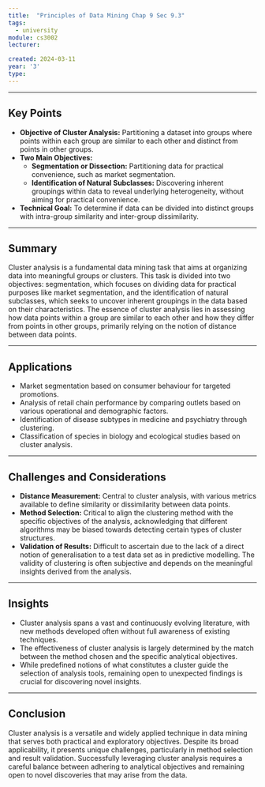```yaml
---
title:  "Principles of Data Mining Chap 9 Sec 9.3"
tags:
  - university
module: cs3002
lecturer:

created: 2024-03-11
year: '3'
type:
---
```

---
## Key Points

- **Objective of Cluster Analysis:** Partitioning a dataset into groups where points within each group are similar to each other and distinct from points in other groups.
- **Two Main Objectives:**
  - **Segmentation or Dissection:** Partitioning data for practical convenience, such as market segmentation.
  - **Identification of Natural Subclasses:** Discovering inherent groupings within data to reveal underlying heterogeneity, without aiming for practical convenience.
- **Technical Goal:** To determine if data can be divided into distinct groups with intra-group similarity and inter-group dissimilarity.

---
## Summary

Cluster analysis is a fundamental data mining task that aims at organizing data into meaningful groups or clusters. This task is divided into two objectives: segmentation, which focuses on dividing data for practical purposes like market segmentation, and the identification of natural subclasses, which seeks to uncover inherent groupings in the data based on their characteristics. The essence of cluster analysis lies in assessing how data points within a group are similar to each other and how they differ from points in other groups, primarily relying on the notion of distance between data points.

---
## Applications

- Market segmentation based on consumer behaviour for targeted promotions.
- Analysis of retail chain performance by comparing outlets based on various operational and demographic factors.
- Identification of disease subtypes in medicine and psychiatry through clustering.
- Classification of species in biology and ecological studies based on cluster analysis.

---
## Challenges and Considerations

- **Distance Measurement:** Central to cluster analysis, with various metrics available to define similarity or dissimilarity between data points.
- **Method Selection:** Critical to align the clustering method with the specific objectives of the analysis, acknowledging that different algorithms may be biased towards detecting certain types of cluster structures.
- **Validation of Results:** Difficult to ascertain due to the lack of a direct notion of generalisation to a test data set as in predictive modelling. The validity of clustering is often subjective and depends on the meaningful insights derived from the analysis.

---
## Insights

- Cluster analysis spans a vast and continuously evolving literature, with new methods developed often without full awareness of existing techniques.
- The effectiveness of cluster analysis is largely determined by the match between the method chosen and the specific analytical objectives.
- While predefined notions of what constitutes a cluster guide the selection of analysis tools, remaining open to unexpected findings is crucial for discovering novel insights.

---
## Conclusion

Cluster analysis is a versatile and widely applied technique in data mining that serves both practical and exploratory objectives. Despite its broad applicability, it presents unique challenges, particularly in method selection and result validation. Successfully leveraging cluster analysis requires a careful balance between adhering to analytical objectives and remaining open to novel discoveries that may arise from the data.